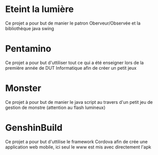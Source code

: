 <h1>Eteint la lumière</h1>

Ce projet a pour but de manier le patron Oberveur/Observée et la bibliothèque java swing


<h1>Pentamino</h1>

Ce projet a pour but d'uttiliser tout ce qui a été enseigner lors de la première année de DUT Informatique afin de créer un petit jeux 


<h1>Monster</h1>

Ce projet à pour but de manier le java script au travers d'un petit jeu de gestion de monstre (attention au flash lumineux)

<h1>GenshinBuild </h1>

Ce projet a pour but d'uttilise le framework Cordova afin de crée une application web mobile, ici seul le www est mis avec directement l'apk
